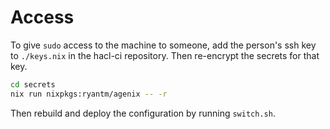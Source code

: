 # Access

To give `sudo` access to the machine to someone, add the person's ssh key to
`./keys.nix` in the hacl-ci repository. Then re-encrypt the secrets for that
key.

```bash
cd secrets
nix run nixpkgs:ryantm/agenix -- -r
```

Then rebuild and deploy the configuration by running `switch.sh`.
